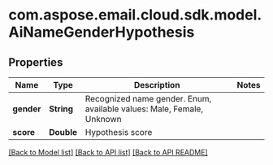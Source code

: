 
# com.aspose.email.cloud.sdk.model.AiNameGenderHypothesis

## Properties
Name | Type | Description | Notes
------------ | ------------- | ------------- | -------------
**gender** | **String** | Recognized name gender. Enum, available values: Male, Female, Unknown | 
**score** | **Double** | Hypothesis score              | 


[[Back to Model list]](README.md#documentation-for-models) [[Back to API list]](README.md#documentation-for-api-endpoints) [[Back to API README]](README.md)

